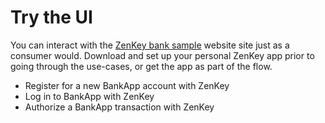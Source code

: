 # Try the UI

You can interact with the [ZenKey bank sample](https://bankapp.myzenkey.com/signin-project-verify) website site just as a consumer would. Download and set up your personal ZenKey app prior to going through the use-cases, or get the app as part of the flow.
* Register for a new BankApp account with ZenKey
* Log in to BankApp with ZenKey
* Authorize a BankApp transaction with ZenKey
